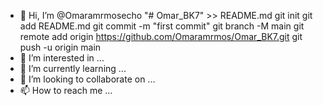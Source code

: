 - 👋 Hi, I’m @Omaramrmosecho "# Omar_BK7" >> README.md
git init
git add README.md
git commit -m "first commit"
git branch -M main
git remote add origin https://github.com/Omaramrmos/Omar_BK7.git
git push -u origin main
- 👀 I’m interested in ...
- 🌱 I’m currently learning ...
- 💞️ I’m looking to collaborate on ...
- 📫 How to reach me ...

<!---
Omaramrmos/Omaramrmos is a ✨ special ✨ repository because its `README.md` (this file) appears on your GitHub profile.
You can click the Preview link to take a look at your changes.
--->
